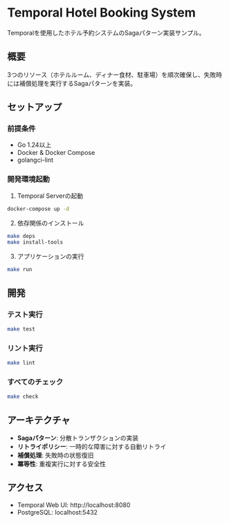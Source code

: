 # Temporal Hotel Booking System

Temporalを使用したホテル予約システムのSagaパターン実装サンプル。

## 概要

3つのリソース（ホテルルーム、ディナー食材、駐車場）を順次確保し、失敗時には補償処理を実行するSagaパターンを実装。

## セットアップ

### 前提条件
- Go 1.24以上
- Docker & Docker Compose
- golangci-lint

### 開発環境起動

1. Temporal Serverの起動
```bash
docker-compose up -d
```

2. 依存関係のインストール
```bash
make deps
make install-tools
```

3. アプリケーションの実行
```bash
make run
```

## 開発

### テスト実行
```bash
make test
```

### リント実行
```bash
make lint
```

### すべてのチェック
```bash
make check
```

## アーキテクチャ

- **Sagaパターン**: 分散トランザクションの実装
- **リトライポリシー**: 一時的な障害に対する自動リトライ
- **補償処理**: 失敗時の状態復旧
- **冪等性**: 重複実行に対する安全性

## アクセス

- Temporal Web UI: http://localhost:8080
- PostgreSQL: localhost:5432
